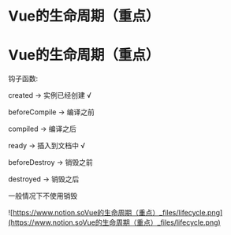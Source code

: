 # Vue的生命周期（重点）

# Vue的生命周期（重点）

钩子函数:

created -> 实例已经创建 √

beforeCompile -> 编译之前

compiled -> 编译之后

ready -> 插入到文档中 √

beforeDestroy -> 销毁之前

destroyed -> 销毁之后

一般情况下不使用销毁

![https://www.notion.soVue的生命周期（重点）_files/lifecycle.png](https://www.notion.soVue的生命周期（重点）_files/lifecycle.png)